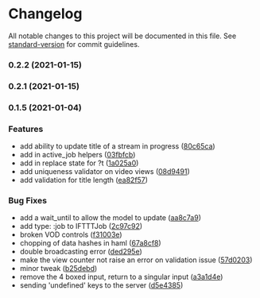 # Changelog

All notable changes to this project will be documented in this file. See [standard-version](https://github.com/conventional-changelog/standard-version) for commit guidelines.

### 0.2.2 (2021-01-15)

### 0.2.1 (2021-01-15)

### 0.1.5 (2021-01-04)

### Features

- add ability to update title of a stream in progress ([80c65ca](https://github.com/veuelive/veue/commit/80c65caa9a4cb65eb0803e6bc96e8ddb18595030))
- add in active_job helpers ([03fbfcb](https://github.com/veuelive/veue/commit/03fbfcbb6b303ba3bd3cf0f3af7dd3d35eb7c1d7))
- add in replace state for ?t ([1a025a0](https://github.com/veuelive/veue/commit/1a025a01faba87d2c6ca5c32735ac3ebff1cef86))
- add uniqueness validator on video views ([08d9491](https://github.com/veuelive/veue/commit/08d9491b9a88650c132af0e498622f236198a459))
- add validation for title length ([ea82f57](https://github.com/veuelive/veue/commit/ea82f57e434620d9d78584e10f6696e7a40c75b8))

### Bug Fixes

- add a wait_until to allow the model to update ([aa8c7a9](https://github.com/veuelive/veue/commit/aa8c7a9ed14a0bda923c8875e97b6c31e69cd8aa))
- add type: :job to IFTTTJob ([2c97c92](https://github.com/veuelive/veue/commit/2c97c92ab0d6f7291bf88f5512fcb61a82f1ddc4))
- broken VOD controls ([f31003e](https://github.com/veuelive/veue/commit/f31003e321d0d26450085e3359f3c0690ac840ee))
- chopping of data hashes in haml ([67a8cf8](https://github.com/veuelive/veue/commit/67a8cf8d164fe28edbc9a66f0b428db27cfa6f70))
- double broadcasting error ([ded295e](https://github.com/veuelive/veue/commit/ded295e9ce8ee97475c039ff5e42fad2f2112fc1))
- make the view counter not raise an error on validation issue ([57d0203](https://github.com/veuelive/veue/commit/57d02034fbe52a465c7b4dd533c0025e9d83d796))
- minor tweak ([b25debd](https://github.com/veuelive/veue/commit/b25debddc0e3b076fcffd9aa343b29fda9bdb5c0))
- remove the 4 boxed input, return to a singular input ([a3a1d4e](https://github.com/veuelive/veue/commit/a3a1d4e3325146691887987e31006c6b13672188))
- sending 'undefined' keys to the server ([d5e4385](https://github.com/veuelive/veue/commit/d5e43859ffcefd6eca9a4a6a966f59f27fd4982a))
